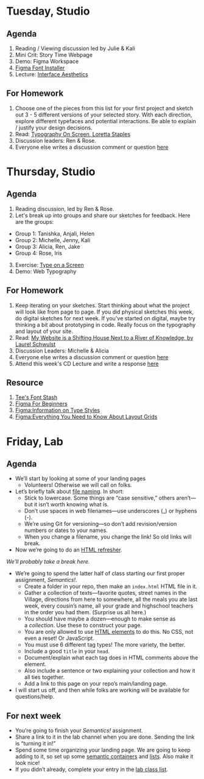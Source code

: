 ---
---
# Tuesday, Studio
## Agenda
1. Reading / Viewing discussion led by Julie & Kali
2. Mini Crit: Story Time Webpage 
3. Demo: Figma Workspace
4. [Figma Font Installer](https://www.figma.com/downloads/)
5. Lecture: [Interface Aesthetics](https://www.figma.com/proto/IGlDdnac3PRnnEbjpr1H20/history-of-interface?node-id=6%3A14&scaling=contain&page-id=0%3A1)

## For Homework
1. Choose one of the pieces from this list for your first project and sketch out 3 - 5 different versions of your selected story. With each direction, explore different typefaces and potential interactions. Be able to explain / justify your design decisions.
2. Read: [Typography On Screen, Loretta Staples](https://ci.labud.nyc/assets/readings/staples-typography.pdf)
3. Discussion leaders: Ren & Rose.
4. Everyone else writes a discussion comment or question [here](https://docs.google.com/document/d/1pv5p2erPfjhSk7HzhXJtdSpO1effd9uR-X4lSVwFSS8/edit?usp=sharing)


# Thursday, Studio
## Agenda
1. Reading discussion, led by Ren & Rose.
2. Let's break up into groups and share our sketches for feedback. 
Here are the groups:
- Group 1: Tanishka, Anjali, Helen
- Group 2: Michelle, Jenny, Kali
- Group 3: Alicia, Ren, Jake
- Group 4: Rose, Iris

3. Exercise: [Type on a Screen](https://docs.google.com/document/d/1pihCHzhyvO6IgmTF7q4A-OUPNvhY1_uiGIkZ_k15ztc/edit?usp=sharing)
4. Demo: Web Typography


## For Homework
1. Keep iterating on your sketches. Start thinking about what the project will look like from page to page. If you did physical sketches this week, do digital sketches for next week. If you've started on digital, maybe try thinking a bit about prototyping in code. Really focus on the typography and layout of your site.
2. Read: [My Website is a Shifting House Next to a River of Knowledge, by Laurel Schwulst](https://thecreativeindependent.com/essays/laurel-schwulst-my-website-is-a-shifting-house-next-to-a-river-of-knowledge-what-could-yours-be/)
3. Discussion Leaders: Michelle & Alicia
4. Everyone else writes a discussion comment or question [here](https://docs.google.com/document/d/1pv5p2erPfjhSk7HzhXJtdSpO1effd9uR-X4lSVwFSS8/edit?usp=sharing)
5. Attend this week's CD Lecture and write a response [here](https://docs.google.com/document/d/1QlKJxrBJyStR_RFKo6KyRTNMlb4D557kQWFfFFPb2QQ/edit?usp=sharing)

## Resource
1. [Tee's Font Stash](https://www.are.na/tee-topor/fontbook-com)
2. [Figma For Beginners](https://www.youtube.com/watch?list=PLXDU_eVOJTx7QHLShNqIXL1Cgbxj7HlN4&v=dXQ7IHkTiMM&embeds_euri=https%3A%2F%2Fwww.notion.so%2F&source_ve_path=MjM4NTE&feature=emb_title)
3. [Figma:Information on Type Styles](https://help.figma.com/hc/en-us/articles/360039957034-Create-and-Apply-Text-Styles)
4. [Figma:Everything You Need to Know About Layout Grids](https://www.figma.com/best-practices/everything-you-need-to-know-about-layout-grids/)



# Friday, Lab

## Agenda
- We’ll start by looking at some of your landing pages
	- Volunteers! Otherwise we will call on folks.
	<!-- Michelle, Iris, and Julie. -->
- Let’s briefly talk about [file naming](https://docs.google.com/presentation/d/101TEdtacOFZhCwebijcJaX0h1BpDwhAm2SJhE3jW89c/edit#slide=id.g331f24f572_4_0). In short:
	- Stick to lowercase. Some things are “case sensitive,” others aren’t—but it isn’t worth knowing what is.
	- Don’t use spaces in web filenames—use underscores (_) or hyphens (-).
	- We’re using Git for versioning—so don’t add revision/version numbers or dates to your names.
	- When you change a filename, you change the link! So old links will break.
- Now we’re going to do an [HTML refresher](https://core-interaction.github.io/lab/html/).

*We’ll probably take a break here.*

- We’re going to spend the latter half of class starting our first proper assignment, *Semantics!*.
	- Create a folder in your repo, then make an `index.html` HTML file in it.
	- Gather a collection of texts—favorite quotes, street names in the Village, directions from here to somewhere, all the meals you ate last week, every cousin’s name, all your grade and highschool teachers in the order you had them. (Surprise us all here.)
	- You should have maybe a dozen—enough to make sense as a *collection*. Use these to construct your page.
	- You are only allowed to use [HTML elements](https://core-interaction.github.io/lab/html/#what-are-elements) to do this. No CSS, not even a reset! Or JavaScript.
	- You must use 6 different tag types! The more variety, the better.
	- Include a good `title` in your `head`.
	- Document/explain what each tag does in HTML comments above the element.
	- Also include a sentence or two explaining your collection and how it all ties together.
	- Add a link to this page on your repo’s main/landing page.
- I will start us off, and then while folks are working will be available for questions/help.



## For next week

- You’re going to finish your *Semantics!* assignment.
- Share a link to it in the lab channel when you are done. Sending the link is “turning it in!”
- Spend some time organizing your landing page. We are going to keep adding to it, so set up some [semantic containers](https://core-interaction.github.io/lab/html/#common-elements) and [lists](https://core-interaction.github.io/lab/html/#lists). Also make it look nice!
- If you didn’t already, complete your entry in the [lab class list](https://docs.google.com/document/d/1Tke1rUsNxPxmxSvqH5jCl5NTkm2-lQE8FxP8vLOEUYc).
